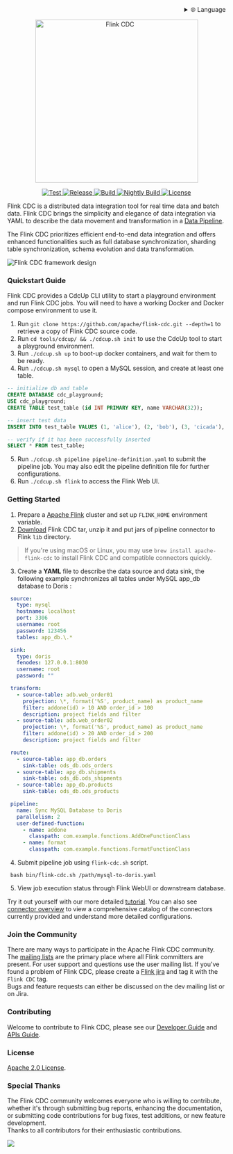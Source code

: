 
<div align="right">
  <details>
    <summary >🌐 Language</summary>
    <div>
      <div align="right">
        <p><a href="https://openaitx.github.io/view.html?user=apache&project=flink-cdc&lang=en">English</a></p>
        <p><a href="https://openaitx.github.io/view.html?user=apache&project=flink-cdc&lang=zh-CN">简体中文</a></p>
        <p><a href="https://openaitx.github.io/view.html?user=apache&project=flink-cdc&lang=zh-TW">繁體中文</a></p>
        <p><a href="https://openaitx.github.io/view.html?user=apache&project=flink-cdc&lang=ja">日本語</a></p>
        <p><a href="https://openaitx.github.io/view.html?user=apache&project=flink-cdc&lang=ko">한국어</a></p>
        <p><a href="https://openaitx.github.io/view.html?user=apache&project=flink-cdc&lang=hi">हिन्दी</a></p>
        <p><a href="https://openaitx.github.io/view.html?user=apache&project=flink-cdc&lang=th">ไทย</a></p>
        <p><a href="https://openaitx.github.io/view.html?user=apache&project=flink-cdc&lang=fr">Français</a></p>
        <p><a href="https://openaitx.github.io/view.html?user=apache&project=flink-cdc&lang=de">Deutsch</a></p>
        <p><a href="https://openaitx.github.io/view.html?user=apache&project=flink-cdc&lang=es">Español</a></p>
        <p><a href="https://openaitx.github.io/view.html?user=apache&project=flink-cdc&lang=it">Itapano</a></p>
        <p><a href="https://openaitx.github.io/view.html?user=apache&project=flink-cdc&lang=ru">Русский</a></p>
        <p><a href="https://openaitx.github.io/view.html?user=apache&project=flink-cdc&lang=pt">Português</a></p>
        <p><a href="https://openaitx.github.io/view.html?user=apache&project=flink-cdc&lang=nl">Nederlands</a></p>
        <p><a href="https://openaitx.github.io/view.html?user=apache&project=flink-cdc&lang=pl">Polski</a></p>
        <p><a href="https://openaitx.github.io/view.html?user=apache&project=flink-cdc&lang=ar">العربية</a></p>
        <p><a href="https://openaitx.github.io/view.html?user=apache&project=flink-cdc&lang=fa">فارسی</a></p>
        <p><a href="https://openaitx.github.io/view.html?user=apache&project=flink-cdc&lang=tr">Türkçe</a></p>
        <p><a href="https://openaitx.github.io/view.html?user=apache&project=flink-cdc&lang=vi">Tiếng Việt</a></p>
        <p><a href="https://openaitx.github.io/view.html?user=apache&project=flink-cdc&lang=id">Bahasa Indonesia</a></p>
      </div>
    </div>
  </details>
</div>

<p align="center">
  <a href="https://nightlies.apache.org/flink/flink-cdc-docs-stable/"><img src="docs/static/fig/flinkcdc-logo.png" alt="Flink CDC" style="width: 375px;"></a>
</p>
<p align="center">
<a href="https://github.com/apache/flink-cdc/" target="_blank">
    <img src="https://img.shields.io/github/stars/apache/flink-cdc?style=social&label=Star&maxAge=2592000" alt="Test">
</a>
<a href="https://github.com/apache/flink-cdc/releases" target="_blank">
    <img src="https://img.shields.io/github/v/release/apache/flink-cdc?color=yellow" alt="Release">
</a>
<a href="https://github.com/apache/flink-cdc/actions/workflows/flink_cdc_ci.yml" target="_blank">
    <img src="https://img.shields.io/github/actions/workflow/status/apache/flink-cdc/flink_cdc_ci.yml?branch=master" alt="Build">
</a>
<a href="https://github.com/apache/flink-cdc/actions/workflows/flink_cdc_ci_nightly.yml" target="_blank">
    <img src="https://img.shields.io/github/actions/workflow/status/apache/flink-cdc/flink_cdc_ci_nightly.yml?branch=master&label=nightly" alt="Nightly Build">
</a>
<a href="https://github.com/apache/flink-cdc/tree/master/LICENSE" target="_blank">
    <img src="https://img.shields.io/static/v1?label=license&message=Apache License 2.0&color=white" alt="License">
</a>
</p>


Flink CDC is a distributed data integration tool for real time data and batch data. Flink CDC brings the simplicity 
and elegance of data integration via YAML to describe the data movement and transformation in a 
[Data Pipeline](docs/content/docs/core-concept/data-pipeline.md).


The Flink CDC prioritizes efficient end-to-end data integration and offers enhanced functionalities such as 
full database synchronization, sharding table synchronization, schema evolution and data transformation.

![Flink CDC framework design](docs/static/fig/architecture.png)

### Quickstart Guide

Flink CDC provides a CdcUp CLI utility to start a playground environment and run Flink CDC jobs.
You will need to have a working Docker and Docker compose environment to use it.

1. Run `git clone https://github.com/apache/flink-cdc.git --depth=1` to retrieve a copy of Flink CDC source code.
2. Run `cd tools/cdcup/ && ./cdcup.sh init` to use the CdcUp tool to start a playground environment.
3. Run `./cdcup.sh up` to boot-up docker containers, and wait for them to be ready.
4. Run `./cdcup.sh mysql` to open a MySQL session, and create at least one table.

```sql
-- initialize db and table
CREATE DATABASE cdc_playground;
USE cdc_playground;
CREATE TABLE test_table (id INT PRIMARY KEY, name VARCHAR(32));

-- insert test data
INSERT INTO test_table VALUES (1, 'alice'), (2, 'bob'), (3, 'cicada'), (4, 'derrida');

-- verify if it has been successfully inserted
SELECT * FROM test_table;
```

5. Run `./cdcup.sh pipeline pipeline-definition.yaml` to submit the pipeline job. You may also edit the pipeline definition file for further configurations.
6. Run `./cdcup.sh flink` to access the Flink Web UI.

### Getting Started

1. Prepare a [Apache Flink](https://nightlies.apache.org/flink/flink-docs-master/docs/try-flink/local_installation/#starting-and-stopping-a-local-cluster) cluster and set up `FLINK_HOME` environment variable.
2. [Download](https://github.com/apache/flink-cdc/releases) Flink CDC tar, unzip it and put jars of pipeline connector to Flink `lib` directory.

> If you're using macOS or Linux, you may use `brew install apache-flink-cdc` to install Flink CDC and compatible connectors quickly.

3. Create a **YAML** file to describe the data source and data sink, the following example synchronizes all tables under MySQL app_db database to Doris :
  ```yaml
   source:
     type: mysql
     hostname: localhost
     port: 3306
     username: root
     password: 123456
     tables: app_db.\.*

   sink:
     type: doris
     fenodes: 127.0.0.1:8030
     username: root
     password: ""

   transform:
     - source-table: adb.web_order01
       projection: \*, format('%S', product_name) as product_name
       filter: addone(id) > 10 AND order_id > 100
       description: project fields and filter
     - source-table: adb.web_order02
       projection: \*, format('%S', product_name) as product_name
       filter: addone(id) > 20 AND order_id > 200
       description: project fields and filter

   route:
     - source-table: app_db.orders
       sink-table: ods_db.ods_orders
     - source-table: app_db.shipments
       sink-table: ods_db.ods_shipments
     - source-table: app_db.products
       sink-table: ods_db.ods_products

   pipeline:
     name: Sync MySQL Database to Doris
     parallelism: 2
     user-defined-function:
       - name: addone
         classpath: com.example.functions.AddOneFunctionClass
       - name: format
         classpath: com.example.functions.FormatFunctionClass
  ```
4. Submit pipeline job using `flink-cdc.sh` script.
 ```shell
  bash bin/flink-cdc.sh /path/mysql-to-doris.yaml
 ```
5. View job execution status through Flink WebUI or downstream database.

Try it out yourself with our more detailed [tutorial](docs/content/docs/get-started/quickstart/mysql-to-doris.md). 
You can also see [connector overview](docs/content/docs/connectors/pipeline-connectors/overview.md) to view a comprehensive catalog of the
connectors currently provided and understand more detailed configurations.

### Join the Community

There are many ways to participate in the Apache Flink CDC community. The
[mailing lists](https://flink.apache.org/what-is-flink/community/#mailing-lists) are the primary place where all Flink
committers are present. For user support and questions use the user mailing list. If you've found a problem of Flink CDC,
please create a [Flink jira](https://issues.apache.org/jira/projects/FLINK/summary) and tag it with the `Flink CDC` tag.   
Bugs and feature requests can either be discussed on the dev mailing list or on Jira.



### Contributing

Welcome to contribute to Flink CDC, please see our [Developer Guide](docs/content/docs/developer-guide/contribute-to-flink-cdc.md)
and [APIs Guide](docs/content/docs/developer-guide/understand-flink-cdc-api.md).



### License

[Apache 2.0 License](LICENSE).



### Special Thanks

The Flink CDC community welcomes everyone who is willing to contribute, whether it's through submitting bug reports,
enhancing the documentation, or submitting code contributions for bug fixes, test additions, or new feature development.     
Thanks to all contributors for their enthusiastic contributions.

<a href="https://github.com/apache/flink-cdc/graphs/contributors">
  <img src="https://contrib.rocks/image?repo=apache/flink-cdc"/>
</a>
